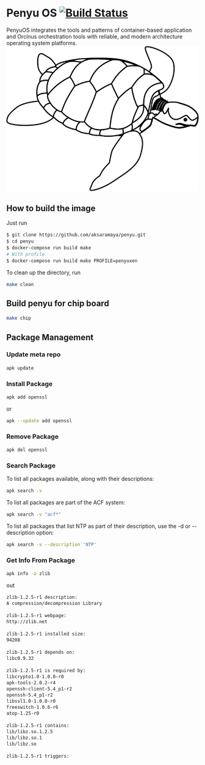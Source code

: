 # Penyu OS [![Build Status](https://travis-ci.org/orcinustools/penyu.svg?branch=master)](https://travis-ci.org/orcinustools/penyu)
PenyuOS integrates the tools and patterns of container-based application and Orcinus orchestration tools with reliable, and modern architecture operating system platforms.
![penyu](assets/penyu.png)

## How to build the image

Just run

~~~bash
$ git clone https://github.com/aksaramaya/penyu.git
$ cd penyu
$ docker-compose run build make
# With profile
$ docker-compose run build make PROFILE=penyuxen
~~~

To clean up the directory, run

```bash
make clean
```

## Build penyu for chip board
```bash
make chip
```

## Package Management
### Update meta repo

```bash
apk update
```

### Install Package

```bash
apk add openssl
```
or
```bash
apk --update add openssl
```

### Remove Package

```bash
apk del openssl
```

### Search Package

To list all packages available, along with their descriptions:
```bash
apk search -v
```
To list all packages are part of the ACF system:
```bash
apk search -v "acf*"
```
To list all packages that list NTP as part of their description, use the -d or --description option:
```bash
apk search -v --description 'NTP'
```

### Get Info From Package
```bash
apk info -a zlib
```
out

```
zlib-1.2.5-r1 description:
A compression/decompression Library

zlib-1.2.5-r1 webpage:
http://zlib.net

zlib-1.2.5-r1 installed size:
94208

zlib-1.2.5-r1 depends on:
libc0.9.32

zlib-1.2.5-r1 is required by:
libcrypto1.0-1.0.0-r0
apk-tools-2.0.2-r4
openssh-client-5.4_p1-r2
openssh-5.4_p1-r2
libssl1.0-1.0.0-r0
freeswitch-1.0.6-r6
atop-1.25-r0

zlib-1.2.5-r1 contains:
lib/libz.so.1.2.5
lib/libz.so.1
lib/libz.so

zlib-1.2.5-r1 triggers:
```
